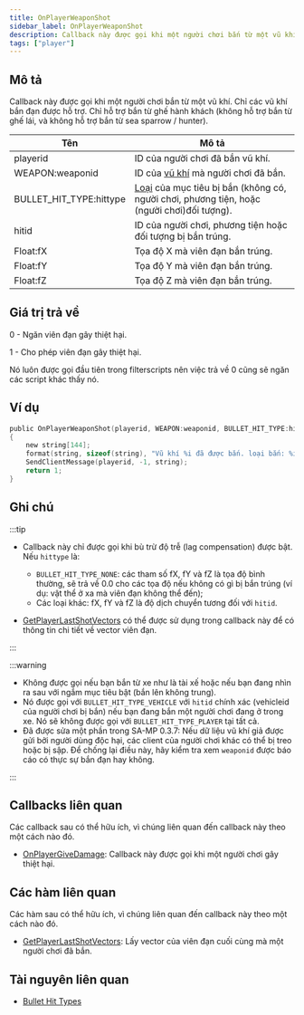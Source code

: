 ```yaml
---
title: OnPlayerWeaponShot
sidebar_label: OnPlayerWeaponShot
description: Callback này được gọi khi một người chơi bắn từ một vũ khí.
tags: ["player"]
---
```


## Mô tả

Callback này được gọi khi một người chơi bắn từ một vũ khí. Chỉ các vũ khí bắn đạn được hỗ trợ. Chỉ hỗ trợ bắn từ ghế hành khách (không hỗ trợ bắn từ ghế lái, và không hỗ trợ bắn từ sea sparrow / hunter).

| Tên                    | Mô tả                                                                                                          |
|-------------------------|----------------------------------------------------------------------------------------------------------------|
| playerid                | ID của người chơi đã bắn vũ khí.                                                                             |
| WEAPON:weaponid         | ID của [vũ khí](../resources/weaponids) mà người chơi đã bắn.                                                   |
| BULLET_HIT_TYPE:hittype | [Loại](../resources/bullethittypes) của mục tiêu bị bắn (không có, người chơi, phương tiện, hoặc (người chơi)đối tượng). |
| hitid                   | ID của người chơi, phương tiện hoặc đối tượng bị bắn trúng.                                                   |
| Float:fX                | Tọa độ X mà viên đạn bắn trúng.                                                                              |
| Float:fY                | Tọa độ Y mà viên đạn bắn trúng.                                                                              |
| Float:fZ                | Tọa độ Z mà viên đạn bắn trúng.                                                                              |

## Giá trị trả về

0 - Ngăn viên đạn gây thiệt hại.

1 - Cho phép viên đạn gây thiệt hại.

Nó luôn được gọi đầu tiên trong filterscripts nên việc trả về 0 cũng sẽ ngăn các script khác thấy nó.

## Ví dụ

```c
public OnPlayerWeaponShot(playerid, WEAPON:weaponid, BULLET_HIT_TYPE:hittype, hitid, Float:fX, Float:fY, Float:fZ)
{
    new string[144];
    format(string, sizeof(string), "Vũ khí %i đã được bắn. loại bắn: %i   hitid: %i   tọa độ: %f, %f, %f", weaponid, hittype, hitid, fX, fY, fZ);
    SendClientMessage(playerid, -1, string);
    return 1;
}
```

## Ghi chú

:::tip

- Callback này chỉ được gọi khi bù trừ độ trễ (lag compensation) được bật. Nếu `hittype` là:
  - `BULLET_HIT_TYPE_NONE`: các tham số fX, fY và fZ là tọa độ bình thường, sẽ trả về 0.0 cho các tọa độ nếu không có gì bị bắn trúng (ví dụ: vật thể ở xa mà viên đạn không thể đến);
  - Các loại khác: fX, fY và fZ là độ dịch chuyển tương đối với `hitid`.

- [GetPlayerLastShotVectors](../functions/GetPlayerLastShotVectors) có thể được sử dụng trong callback này để có thông tin chi tiết về vector viên đạn.

:::

:::warning

- Không được gọi nếu bạn bắn từ xe như là tài xế hoặc nếu bạn đang nhìn ra sau với ngắm mục tiêu bật (bắn lên không trung).
- Nó được gọi với `BULLET_HIT_TYPE_VEHICLE` với `hitid` chính xác (vehicleid của người chơi bị bắn) nếu bạn đang bắn một người chơi đang ở trong xe. Nó sẽ không được gọi với `BULLET_HIT_TYPE_PLAYER` tại tất cả.
- Đã được sửa một phần trong SA-MP 0.3.7: Nếu dữ liệu vũ khí giả được gửi bởi người dùng độc hại, các client của người chơi khác có thể bị treo hoặc bị sập. Để chống lại điều này, hãy kiểm tra xem `weaponid` được báo cáo có thực sự bắn đạn hay không.

:::

## Callbacks liên quan

Các callback sau có thể hữu ích, vì chúng liên quan đến callback này theo một cách nào đó.

- [OnPlayerGiveDamage](OnPlayerGiveDamage): Callback này được gọi khi một người chơi gây thiệt hại.

## Các hàm liên quan

Các hàm sau có thể hữu ích, vì chúng liên quan đến callback này theo một cách nào đó.

- [GetPlayerLastShotVectors](../functions/GetPlayerLastShotVectors): Lấy vector của viên đạn cuối cùng mà một người chơi đã bắn.

## Tài nguyên liên quan

- [Bullet Hit Types](../resources/bullethittypes)